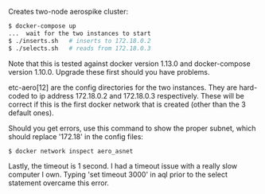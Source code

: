 Creates two-node aerospike cluster:

```sh
$ docker-compose up
...  wait for the two instances to start
$ ./inserts.sh   # inserts to 172.18.0.2
$ ./selects.sh   # reads from 172.18.0.3
```

Note that this is tested against docker version 1.13.0 and docker-compose version 1.10.0.
Upgrade these first should you have problems.

etc-aero[12] are the config directories for the two instances. They are hard-coded
to ip address 172.18.0.2 and 172.18.0.3 respectively. These will be correct
if this is the first docker network that is created (other than the 3 default ones).

Should you get errors, use this command to show the proper subnet, which should replace
'172.18' in the config files:
```
$ docker network inspect aero_asnet
```

Lastly, the timeout is 1 second. I had a timeout issue with a really slow computer I own.
Typing 'set timeout 3000' in aql prior to the select statement overcame this error.


